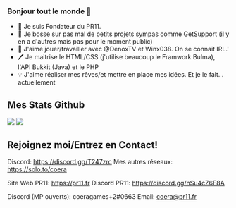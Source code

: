 ### Bonjour tout le monde 👋

- 💼 Je suis Fondateur du PR11.
- 🌱 Je bosse sur pas mal de petits projets sympas comme GetSupport (il y en a d'autres mais pas pour le moment public)
- 🤝 J'aime jouer/travailler avec @DenoxTV et Winx038. On se connait IRL.'
- 🖊 Je maitrise le HTML/CSS (j'utilise beaucoup le Framwork Bulma), l'API Bukkit (Java) et le PHP
- 💡 J'aime réaliser mes rêves/et mettre en place mes idées. Et je le fait... actuellement

## Mes Stats Github
<img src="https://github-readme-stats.vercel.app/api?username=coeragames&theme=tokyonight&show_icons=true">
<img src="https://github-readme-stats.vercel.app/api/top-langs/?username=coeragames&layout=compact&theme=tokyonight">
 
## Rejoignez moi/Entrez en Contact!

Discord: https://discord.gg/T247zrc
Mes autres réseaux: https://solo.to/coera

Site Web PR11: https://pr11.fr
Discord PR11: https://discord.gg/nSu4cZ6F8A

Discord (MP ouverts): coeragames+2#0663
Email: coera@pr11.fr
